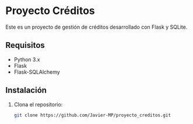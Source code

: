 # Proyecto Créditos

Este es un proyecto de gestión de créditos desarrollado con Flask y SQLite.

## Requisitos

- Python 3.x
- Flask
- Flask-SQLAlchemy

## Instalación

1. Clona el repositorio:
   ```bash
   git clone https://github.com/Javier-MP/proyecto_creditos.git